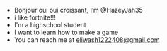 - Bonjour oui oui croissant, I’m @HazeyJah35
- i like fortnite!!!
- I'm a highschool student
- I want to learn how to make a game
- You can reach me at eliwash1222408@gmail.com

<!---
HazeyJah35/HazeyJah35 is a ✨ special ✨ repository because its `README.md` (this file) appears on your GitHub profile.
You can click the Preview link to take a look at your changes.
--->
